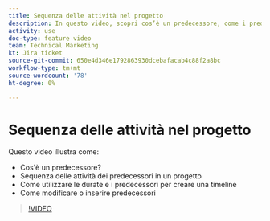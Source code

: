 ```yaml
---
title: Sequenza delle attività nel progetto
description: In questo video, scopri cos’è un predecessore, come i predecessori sequenziano le attività di un progetto, come utilizzare le durate e i predecessori per creare una timeline, come modificare o inserire i predecessori
activity: use
doc-type: feature video
team: Technical Marketing
kt: Jira ticket
source-git-commit: 650e4d346e1792863930dcebafacab4c88f2a8bc
workflow-type: tm+mt
source-wordcount: '78'
ht-degree: 0%

---
```


# Sequenza delle attività nel progetto

Questo video illustra come:

* Cos&#39;è un predecessore?
* Sequenza delle attività dei predecessori in un progetto
* Come utilizzare le durate e i predecessori per creare una timeline
* Come modificare o inserire predecessori

>[!VIDEO](https://video.tv.adobe.com/v/335091/?quality=12&learn=on)